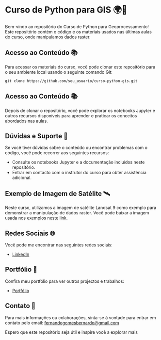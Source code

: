 # Curso de Python para GIS 🌍🐍

Bem-vindo ao repositório do Curso de Python para Geoprocessamento! Este repositório contém o código e os materiais usados nas últimas aulas do curso, onde manipulamos dados raster.

## Acesso ao Conteúdo 📚

Para acessar os materiais do curso, você pode clonar este repositório para o seu ambiente local usando o seguinte comando Git:

```
git clone https://github.com/seu_usuario/curso-python-gis.git
```
## Acesso ao Conteúdo 📚

Depois de clonar o repositório, você pode explorar os notebooks Jupyter e outros recursos disponíveis para aprender e praticar os conceitos abordados nas aulas.

## Dúvidas e Suporte 🤔

Se você tiver dúvidas sobre o conteúdo ou encontrar problemas com o código, você pode recorrer aos seguintes recursos:

- Consulte os notebooks Jupyter e a documentação incluídos neste repositório.
- Entrar em contacto com o instrutor do curso para obter assistência adicional.

## Exemplo de Imagem de Satélite 🛰️

Neste curso, utilizamos a imagem de satélite Landsat 9 como exemplo para demonstrar a manipulação de dados raster. Você pode baixar a imagem usada nos exemplos neste [link](https://drive.google.com/file/d/1nwpkpH51oyrzq_eDxAO0xeurb589padO/view?usp=drive_link).

## Redes Sociais 🌐

Você pode me encontrar nas seguintes redes sociais:
- [LinkedIn](https://www.linkedin.com/in/fernandogomesfg/)

## Portfólio 💼

Confira meu portfólio para ver outros projectos e trabalhos:
- [Portfólio](https://fernandogomesfg.github.io/)

## Contato 📧

Para mais informações ou colaborações, sinta-se à vontade para entrar em contato pelo email: fernandogomesbernardo@gmail.com

Espero que este repositório seja útil e inspire você a explorar mais
